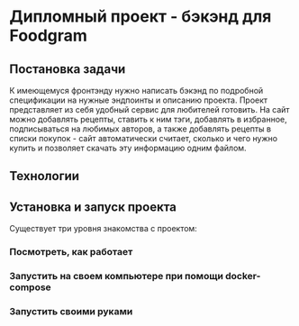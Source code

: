 # Дипломный проект - бэкэнд для Foodgram

## Постановка задачи

К имеющемуся фронтэнду нужно написать бэкэнд по подробной спецификации на нужные эндпоинты и описанию проекта. Проект представляет из себя удобный сервис для любителей готовить. На сайт можно добавлять рецепты, ставить к ним тэги, добавлять в избранное, подписываться на любимых авторов, а также добавлять рецепты в списки покупок - сайт автоматически считает, сколько и чего нужно купить и позволяет скачать эту информацию одним файлом.

## Технологии

## Установка и запуск проекта

Существует три уровня знакомства с проектом:

### Посмотреть, как работает

### Запустить на своем компьютере при помощи docker-compose

### Запустить своими руками
